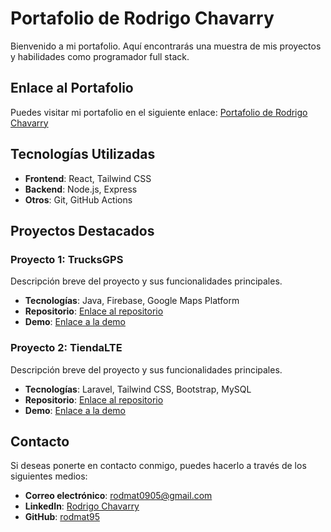 # Portafolio de Rodrigo Chavarry

Bienvenido a mi portafolio. Aquí encontrarás una muestra de mis proyectos y habilidades como programador full stack.

## Enlace al Portafolio

Puedes visitar mi portafolio en el siguiente enlace: [Portafolio de Rodrigo Chavarry](https://rodmat95.github.io/portfolio/)

## Tecnologías Utilizadas

- **Frontend**: React, Tailwind CSS
- **Backend**: Node.js, Express
- **Otros**: Git, GitHub Actions

## Proyectos Destacados

### Proyecto 1: TrucksGPS
Descripción breve del proyecto y sus funcionalidades principales.

- **Tecnologías**: Java, Firebase, Google Maps Platform
- **Repositorio**: [Enlace al repositorio](https://github.com/usuario/proyecto1)
- **Demo**: [Enlace a la demo](https://demo-proyecto1.com)

### Proyecto 2: TiendaLTE
Descripción breve del proyecto y sus funcionalidades principales.

- **Tecnologías**: Laravel, Tailwind CSS, Bootstrap, MySQL
- **Repositorio**: [Enlace al repositorio](https://github.com/usuario/proyecto2)
- **Demo**: [Enlace a la demo](https://demo-proyecto2.com)

## Contacto

Si deseas ponerte en contacto conmigo, puedes hacerlo a través de los siguientes medios:

- **Correo electrónico**: rodmat0905@gmail.com
- **LinkedIn**: [Rodrigo Chavarry](https://www.linkedin.com/in/rodrigochavarry/)
- **GitHub**: [rodmat95](https://github.com/rodmat95)